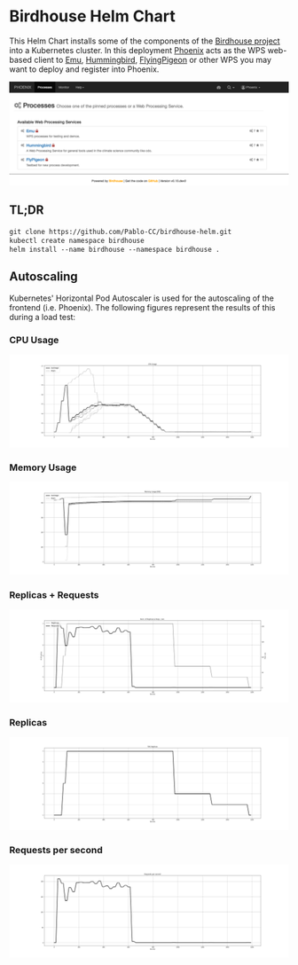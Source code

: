 # Birdhouse Helm Chart
This Helm Chart installs some of the components of the [Birdhouse project](https://birdhouse.readthedocs.io/en/latest/) into a Kubernetes cluster.
In this deployment [Phoenix](https://pyramid-phoenix.readthedocs.io/en/latest/) acts as the WPS web-based client to [Emu](https://emu.readthedocs.io/en/latest/), [Hummingbird](https://birdhouse-hummingbird.readthedocs.io/en/latest/), [FlyingPigeon](https://flyingpigeon.readthedocs.io/en/latest/) or other WPS you may want to deploy and register into Phoenix.

![phoenix](screenshot.png)
## TL;DR
```
git clone https://github.com/Pablo-CC/birdhouse-helm.git
kubectl create namespace birdhouse
helm install --name birdhouse --namespace birdhouse .
```

## Autoscaling
Kubernetes' Horizontal Pod Autoscaler is used for the autoscaling of the frontend (i.e. Phoenix). The following figures represent the results of this during a load test:

### CPU Usage
![cpu_usage.png](./plot_hpa/cpu_usage.png)
### Memory Usage
![memory_usage.png](./plot_hpa/memory_usage.png)
### Replicas + Requests
![replicas_and_requests.png](./plot_hpa/replicas_and_requests.png)
### Replicas
![num_of_replicas.png](./plot_hpa/num_of_replicas.png)
### Requests per second
![req_per_sec.png](./plot_hpa/req_per_sec.png)

